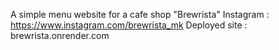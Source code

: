 A simple menu website for a cafe shop "Brewrista"
Instagram : https://www.instagram.com/brewrista_mk
Deployed site : brewrista.onrender.com
